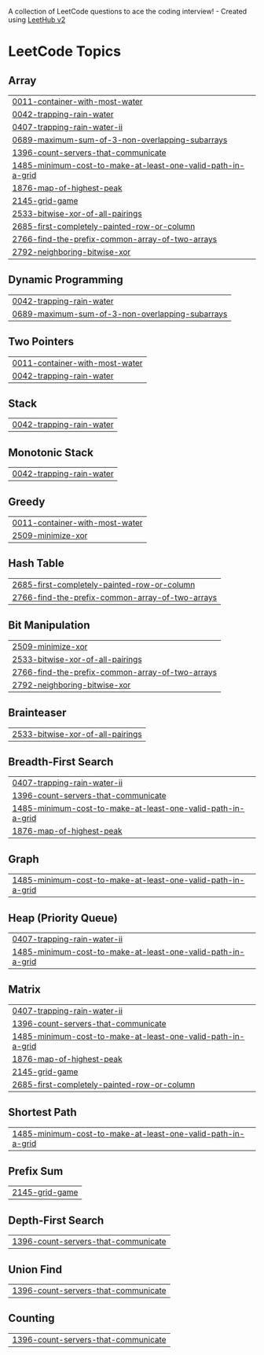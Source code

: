 A collection of LeetCode questions to ace the coding interview! - Created using [LeetHub v2](https://github.com/arunbhardwaj/LeetHub-2.0)
<!---LeetCode Topics Start-->
# LeetCode Topics
## Array
|  |
| ------- |
| [0011-container-with-most-water](https://github.com/ashk6645/DSA-Problem-solving/tree/master/0011-container-with-most-water) |
| [0042-trapping-rain-water](https://github.com/ashk6645/DSA-Problem-solving/tree/master/0042-trapping-rain-water) |
| [0407-trapping-rain-water-ii](https://github.com/ashk6645/DSA-Problem-solving/tree/master/0407-trapping-rain-water-ii) |
| [0689-maximum-sum-of-3-non-overlapping-subarrays](https://github.com/ashk6645/DSA-Problem-solving/tree/master/0689-maximum-sum-of-3-non-overlapping-subarrays) |
| [1396-count-servers-that-communicate](https://github.com/ashk6645/DSA-Problem-solving/tree/master/1396-count-servers-that-communicate) |
| [1485-minimum-cost-to-make-at-least-one-valid-path-in-a-grid](https://github.com/ashk6645/DSA-Problem-solving/tree/master/1485-minimum-cost-to-make-at-least-one-valid-path-in-a-grid) |
| [1876-map-of-highest-peak](https://github.com/ashk6645/DSA-Problem-solving/tree/master/1876-map-of-highest-peak) |
| [2145-grid-game](https://github.com/ashk6645/DSA-Problem-solving/tree/master/2145-grid-game) |
| [2533-bitwise-xor-of-all-pairings](https://github.com/ashk6645/DSA-Problem-solving/tree/master/2533-bitwise-xor-of-all-pairings) |
| [2685-first-completely-painted-row-or-column](https://github.com/ashk6645/DSA-Problem-solving/tree/master/2685-first-completely-painted-row-or-column) |
| [2766-find-the-prefix-common-array-of-two-arrays](https://github.com/ashk6645/DSA-Problem-solving/tree/master/2766-find-the-prefix-common-array-of-two-arrays) |
| [2792-neighboring-bitwise-xor](https://github.com/ashk6645/DSA-Problem-solving/tree/master/2792-neighboring-bitwise-xor) |
## Dynamic Programming
|  |
| ------- |
| [0042-trapping-rain-water](https://github.com/ashk6645/DSA-Problem-solving/tree/master/0042-trapping-rain-water) |
| [0689-maximum-sum-of-3-non-overlapping-subarrays](https://github.com/ashk6645/DSA-Problem-solving/tree/master/0689-maximum-sum-of-3-non-overlapping-subarrays) |
## Two Pointers
|  |
| ------- |
| [0011-container-with-most-water](https://github.com/ashk6645/DSA-Problem-solving/tree/master/0011-container-with-most-water) |
| [0042-trapping-rain-water](https://github.com/ashk6645/DSA-Problem-solving/tree/master/0042-trapping-rain-water) |
## Stack
|  |
| ------- |
| [0042-trapping-rain-water](https://github.com/ashk6645/DSA-Problem-solving/tree/master/0042-trapping-rain-water) |
## Monotonic Stack
|  |
| ------- |
| [0042-trapping-rain-water](https://github.com/ashk6645/DSA-Problem-solving/tree/master/0042-trapping-rain-water) |
## Greedy
|  |
| ------- |
| [0011-container-with-most-water](https://github.com/ashk6645/DSA-Problem-solving/tree/master/0011-container-with-most-water) |
| [2509-minimize-xor](https://github.com/ashk6645/DSA-Problem-solving/tree/master/2509-minimize-xor) |
## Hash Table
|  |
| ------- |
| [2685-first-completely-painted-row-or-column](https://github.com/ashk6645/DSA-Problem-solving/tree/master/2685-first-completely-painted-row-or-column) |
| [2766-find-the-prefix-common-array-of-two-arrays](https://github.com/ashk6645/DSA-Problem-solving/tree/master/2766-find-the-prefix-common-array-of-two-arrays) |
## Bit Manipulation
|  |
| ------- |
| [2509-minimize-xor](https://github.com/ashk6645/DSA-Problem-solving/tree/master/2509-minimize-xor) |
| [2533-bitwise-xor-of-all-pairings](https://github.com/ashk6645/DSA-Problem-solving/tree/master/2533-bitwise-xor-of-all-pairings) |
| [2766-find-the-prefix-common-array-of-two-arrays](https://github.com/ashk6645/DSA-Problem-solving/tree/master/2766-find-the-prefix-common-array-of-two-arrays) |
| [2792-neighboring-bitwise-xor](https://github.com/ashk6645/DSA-Problem-solving/tree/master/2792-neighboring-bitwise-xor) |
## Brainteaser
|  |
| ------- |
| [2533-bitwise-xor-of-all-pairings](https://github.com/ashk6645/DSA-Problem-solving/tree/master/2533-bitwise-xor-of-all-pairings) |
## Breadth-First Search
|  |
| ------- |
| [0407-trapping-rain-water-ii](https://github.com/ashk6645/DSA-Problem-solving/tree/master/0407-trapping-rain-water-ii) |
| [1396-count-servers-that-communicate](https://github.com/ashk6645/DSA-Problem-solving/tree/master/1396-count-servers-that-communicate) |
| [1485-minimum-cost-to-make-at-least-one-valid-path-in-a-grid](https://github.com/ashk6645/DSA-Problem-solving/tree/master/1485-minimum-cost-to-make-at-least-one-valid-path-in-a-grid) |
| [1876-map-of-highest-peak](https://github.com/ashk6645/DSA-Problem-solving/tree/master/1876-map-of-highest-peak) |
## Graph
|  |
| ------- |
| [1485-minimum-cost-to-make-at-least-one-valid-path-in-a-grid](https://github.com/ashk6645/DSA-Problem-solving/tree/master/1485-minimum-cost-to-make-at-least-one-valid-path-in-a-grid) |
## Heap (Priority Queue)
|  |
| ------- |
| [0407-trapping-rain-water-ii](https://github.com/ashk6645/DSA-Problem-solving/tree/master/0407-trapping-rain-water-ii) |
| [1485-minimum-cost-to-make-at-least-one-valid-path-in-a-grid](https://github.com/ashk6645/DSA-Problem-solving/tree/master/1485-minimum-cost-to-make-at-least-one-valid-path-in-a-grid) |
## Matrix
|  |
| ------- |
| [0407-trapping-rain-water-ii](https://github.com/ashk6645/DSA-Problem-solving/tree/master/0407-trapping-rain-water-ii) |
| [1396-count-servers-that-communicate](https://github.com/ashk6645/DSA-Problem-solving/tree/master/1396-count-servers-that-communicate) |
| [1485-minimum-cost-to-make-at-least-one-valid-path-in-a-grid](https://github.com/ashk6645/DSA-Problem-solving/tree/master/1485-minimum-cost-to-make-at-least-one-valid-path-in-a-grid) |
| [1876-map-of-highest-peak](https://github.com/ashk6645/DSA-Problem-solving/tree/master/1876-map-of-highest-peak) |
| [2145-grid-game](https://github.com/ashk6645/DSA-Problem-solving/tree/master/2145-grid-game) |
| [2685-first-completely-painted-row-or-column](https://github.com/ashk6645/DSA-Problem-solving/tree/master/2685-first-completely-painted-row-or-column) |
## Shortest Path
|  |
| ------- |
| [1485-minimum-cost-to-make-at-least-one-valid-path-in-a-grid](https://github.com/ashk6645/DSA-Problem-solving/tree/master/1485-minimum-cost-to-make-at-least-one-valid-path-in-a-grid) |
## Prefix Sum
|  |
| ------- |
| [2145-grid-game](https://github.com/ashk6645/DSA-Problem-solving/tree/master/2145-grid-game) |
## Depth-First Search
|  |
| ------- |
| [1396-count-servers-that-communicate](https://github.com/ashk6645/DSA-Problem-solving/tree/master/1396-count-servers-that-communicate) |
## Union Find
|  |
| ------- |
| [1396-count-servers-that-communicate](https://github.com/ashk6645/DSA-Problem-solving/tree/master/1396-count-servers-that-communicate) |
## Counting
|  |
| ------- |
| [1396-count-servers-that-communicate](https://github.com/ashk6645/DSA-Problem-solving/tree/master/1396-count-servers-that-communicate) |
<!---LeetCode Topics End-->